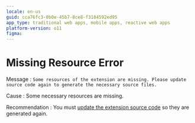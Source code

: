 ```yaml
---
locale: en-us
guid: cca76fc3-0b0e-45b7-8ce8-f3184592ed95
app_type: traditional web apps, mobile apps, reactive web apps
platform-version: o11
figma:
---
```


# Missing Resource Error

Message
:   `Some resources of the extension are missing. Please update source code again to generate the necessary source files.`

Cause
:   Some necessary resources are missing.

Recommendation
:   You must [update the extension source code](<../../../extensibility-and-integration/integration-studio/extension-life-cycle/extension-update-source-code.md>) so they are generated again.
